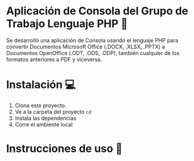 # Aplicación de Consola del Grupo de Trabajo Lenguaje PHP :white_square_button:
Se desarrolló una aplicación de Consola usando el lenguaje PHP para convertir Documentos Microsoft Office (.DOCX, .XLSX, .PPTX) a Documentos OpenOffice (.ODT, .ODS, .ODP), también cualquier de los formatos anteriores a PDF y viceversa.

# Instalación  💻
1. Clona este proyecto. 
2. Ve a la carpeta del proyecto `cd `
3. Instala las dependencias 
4. Corre el ambiente local

# Instrucciones de uso :page_facing_up:
